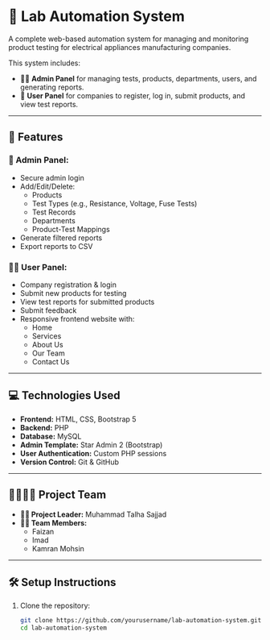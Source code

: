 # 🔬 Lab Automation System

A complete web-based automation system for managing and monitoring product testing for electrical appliances manufacturing companies.

This system includes:
- 👨‍💼 **Admin Panel** for managing tests, products, departments, users, and generating reports.
- 👥 **User Panel** for companies to register, log in, submit products, and view test reports.

---

## 🚀 Features

### 🔧 Admin Panel:
- Secure admin login
- Add/Edit/Delete:
  - Products
  - Test Types (e.g., Resistance, Voltage, Fuse Tests)
  - Test Records
  - Departments
  - Product-Test Mappings
- Generate filtered reports
- Export reports to CSV

### 🧑‍💻 User Panel:
- Company registration & login
- Submit new products for testing
- View test reports for submitted products
- Submit feedback
- Responsive frontend website with:
  - Home
  - Services
  - About Us
  - Our Team
  - Contact Us

---

## 💻 Technologies Used

- **Frontend:** HTML, CSS, Bootstrap 5
- **Backend:** PHP
- **Database:** MySQL
- **Admin Template:** Star Admin 2 (Bootstrap)
- **User Authentication:** Custom PHP sessions
- **Version Control:** Git & GitHub

---

## 👨‍👩‍👦‍👦 Project Team

- **👨‍🏫 Project Leader:** Muhammad Talha Sajjad
- **👨‍💼 Team Members:**
  - Faizan
  - Imad
  - Kamran Mohsin

---

## 🛠️ Setup Instructions

1. Clone the repository:
   ```bash
   git clone https://github.com/yourusername/lab-automation-system.git
   cd lab-automation-system
